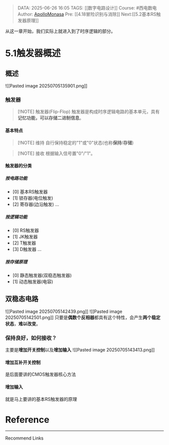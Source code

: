 > DATA: 2025-06-26 16:05
> TAGS: [[数字电路设计]]
> Course: #西电数电 
> Author: [ApolloMonasa](https://github.com/ApolloMonasa)
> Pre: [[4.18冒险识别与消除]]
> Next:[[5.2基本RS触发器原理]]

从这一章开始，我们实际上就进入到了时序逻辑的部分。
# 5.1触发器概述
## 概述
![[Pasted image 20250705135901.png]]
### 触发器

> [!NOTE] 触发器(Flip-Flop)
> 触发器是构成时序逻辑电路的基本单元，具有**记忆功能，可以存储二进制信息**。

#### 基本特点

> [!NOTE] 维持
> 自行保持稳定的"1"或"0"状态(也称**保持**/**存储**)


> [!NOTE] 接收
> 根据输入信号置"0"/"1"。

#### 触发器的分类
##### 按电路功能
- [0] 基本RS触发器
- [1] 锁存器(电位触发)
- [2] 寄存器(边沿触发)
...
##### 按逻辑功能
- [0] RS触发器
- [1] JK触发器
- [2] T触发器
- [3] D触发器
...
##### 按存储原理
- [0] 静态触发器(双稳态触发器)
- [1] 动态触发器(电容)

## 双稳态电路
![[Pasted image 20250705142439.png]]
![[Pasted image 20250705142501.png]]
只要是**偶数个反相器**都具有这个特性，会产生**两个稳定状态**，**难以改变**。
### 保持良好，如何接收？
主要是**增加开关控制**以及**增加输入**
![[Pasted image 20250705143413.png]]
#### 增加互补开关控制
是后面要讲的CMOS触发器核心方法
#### 增加输入
就是马上要讲的基本RS触发器的原理
# Reference


---
Recommend Links
